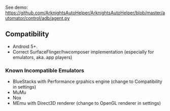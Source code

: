 See demo: https://github.com/ArknightsAutoHelper/ArknightsAutoHelper/blob/master/automator/control/adb/agent.py

## Compatibility
* Android 5+.
* Correct SurfaceFlinger/hwcomposer implementation (especially for emulators, aka. app players)

### Known Incompatible Emulators
* BlueStacks with Performance grpahics engine (change to Compatibility in settings)
* MuMu
* Nox
* MEmu with Direct3D renderer (change to OpenGL renderer in settings)
